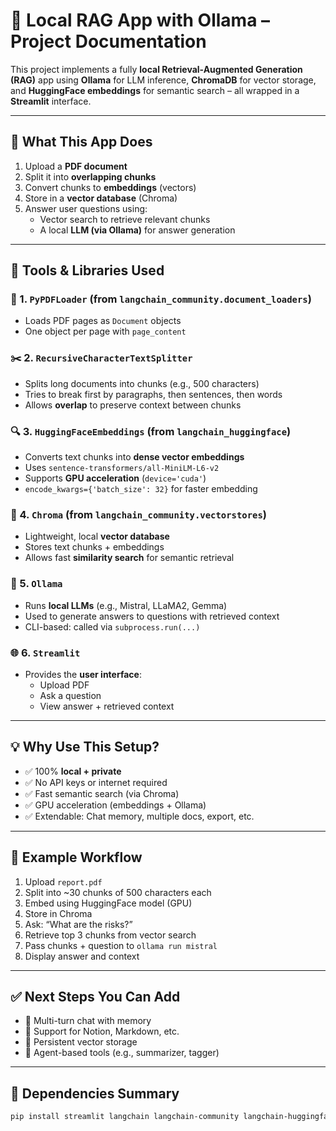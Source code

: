# 🧠 Local RAG App with Ollama – Project Documentation

This project implements a fully **local Retrieval-Augmented Generation (RAG)** app using **Ollama** for LLM inference, **ChromaDB** for vector storage, and **HuggingFace embeddings** for semantic search – all wrapped in a **Streamlit** interface.

---

## 🚀 What This App Does

1. Upload a **PDF document**
2. Split it into **overlapping chunks**
3. Convert chunks to **embeddings** (vectors)
4. Store in a **vector database** (Chroma)
5. Answer user questions using:
   - Vector search to retrieve relevant chunks
   - A local **LLM (via Ollama)** for answer generation

---

## 🧰 Tools & Libraries Used

### 📝 1. `PyPDFLoader` (from `langchain_community.document_loaders`)
- Loads PDF pages as `Document` objects
- One object per page with `page_content`

### ✂️ 2. `RecursiveCharacterTextSplitter`
- Splits long documents into chunks (e.g., 500 characters)
- Tries to break first by paragraphs, then sentences, then words
- Allows **overlap** to preserve context between chunks

### 🔍 3. `HuggingFaceEmbeddings` (from `langchain_huggingface`)
- Converts text chunks into **dense vector embeddings**
- Uses `sentence-transformers/all-MiniLM-L6-v2`
- Supports **GPU acceleration** (`device='cuda'`)
- `encode_kwargs={'batch_size': 32}` for faster embedding

### 🧠 4. `Chroma` (from `langchain_community.vectorstores`)
- Lightweight, local **vector database**
- Stores text chunks + embeddings
- Allows fast **similarity search** for semantic retrieval

### 🦙 5. `Ollama`
- Runs **local LLMs** (e.g., Mistral, LLaMA2, Gemma)
- Used to generate answers to questions with retrieved context
- CLI-based: called via `subprocess.run(...)`

### 🌐 6. `Streamlit`
- Provides the **user interface**:
  - Upload PDF
  - Ask a question
  - View answer + retrieved context

---

## 💡 Why Use This Setup?

- ✅ 100% **local + private**
- ✅ No API keys or internet required
- ✅ Fast semantic search (via Chroma)
- ✅ GPU acceleration (embeddings + Ollama)
- ✅ Extendable: Chat memory, multiple docs, export, etc.

---

## 📄 Example Workflow

1. Upload `report.pdf`
2. Split into ~30 chunks of 500 characters each
3. Embed using HuggingFace model (GPU)
4. Store in Chroma
5. Ask: “What are the risks?”
6. Retrieve top 3 chunks from vector search
7. Pass chunks + question to `ollama run mistral`
8. Display answer and context

---

## ✅ Next Steps You Can Add

- 🔁 Multi-turn chat with memory
- 📁 Support for Notion, Markdown, etc.
- 💾 Persistent vector storage
- 🧠 Agent-based tools (e.g., summarizer, tagger)

---

## 🔗 Dependencies Summary

```bash
pip install streamlit langchain langchain-community langchain-huggingface chromadb sentence-transformers pypdf
